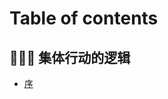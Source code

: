 # Table of contents

## 🧑‍🤝‍🧑 集体行动的逻辑 <a href="#the-logic-of-collective-action" id="the-logic-of-collective-action"></a>

* [序](README.md)
